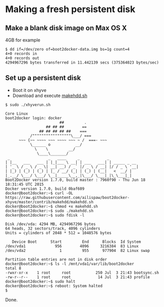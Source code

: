 # Making a fresh persistent disk

## Make a blank disk image on Max OS X

4GB for example

```
$ dd if=/dev/zero of=boot2docker-data.img bs=1g count=4
4+0 records in
4+0 records out
4294967296 bytes transferred in 11.442139 secs (375364023 bytes/sec)
```

## Set up a persistent disk

- Boot it on xhyve
- Download and execute [makehdd.sh](https://github.com/ailispaw/boot2docker-xhyve/blob/master/contrib/makehdd/makehdd.sh)

```
$ sudo ./xhyverun.sh

Core Linux
boot2docker login: docker
                        ##         .
                  ## ## ##        ==
               ## ## ## ## ##    ===
           /"""""""""""""""""\___/ ===
      ~~~ {~~ ~~~~ ~~~ ~~~~ ~~~ ~ /  ===- ~~~
           \______ o           __/
             \    \         __/
              \____\_______/
 _                 _   ____     _            _
| |__   ___   ___ | |_|___ \ __| | ___   ___| | _____ _ __
| '_ \ / _ \ / _ \| __| __) / _` |/ _ \ / __| |/ / _ \ '__|
| |_) | (_) | (_) | |_ / __/ (_| | (_) | (__|   <  __/ |
|_.__/ \___/ \___/ \__|_____\__,_|\___/ \___|_|\_\___|_|
Boot2Docker version 1.7.0, build master : 7960f90 - Thu Jun 18 18:31:45 UTC 2015
Docker version 1.7.0, build 0baf609
docker@boot2docker:~$ curl -OL https://raw.githubusercontent.com/ailispaw/boot2docker-xhyve/master/contrib/makehdd/makehdd.sh
docker@boot2docker:~$ chmod +x makehdd.sh
docker@boot2docker:~$ sudo ./makehdd.sh
docker@boot2docker:~$ sudo fdisk -l

Disk /dev/vda: 4294 MB, 4294967296 bytes
64 heads, 32 sectors/track, 4096 cylinders
Units = cylinders of 2048 * 512 = 1048576 bytes

   Device Boot      Start         End      Blocks  Id System
/dev/vda1             956        4096     3216384  83 Linux
/dev/vda2               1         955      977904  82 Linux swap

Partition table entries are not in disk order
docker@boot2docker:~$ ls -l /mnt/vda1/var/lib/boot2docker
total 8
-rwxr-xr-x    1 root     root           250 Jul  3 21:43 bootsync.sh
-rw-r--r--    1 root     root            14 Jul  3 21:43 profile
docker@boot2docker:~$ sudo halt
docker@boot2docker:~$ reboot: System halted
$ 
```

Done.
